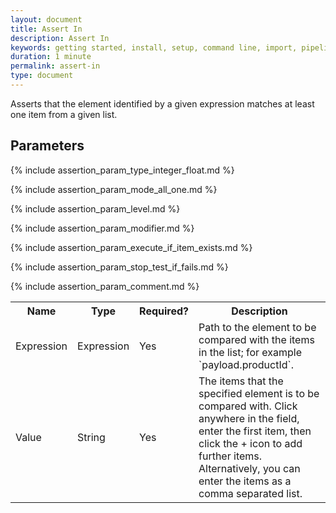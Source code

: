 ```yaml
---
layout: document
title: Assert In
description: Assert In
keywords: getting started, install, setup, command line, import, pipeline, update, samples, help
duration: 1 minute
permalink: assert-in
type: document
---
```


Asserts that the element identified by a given expression matches at least one item from a given list.

## Parameters

<table>
  <tr>
    <th> Name </th>
    <th> Type </th>
    <th> Required? </th>
    <th> Description </th>
  </tr>
  <tr>
    <td> Expression </td>
    <td> Expression </td>
    <td> Yes </td>
    <td> Path to the element to be compared with the items in the list; for example `payload.productId`. </td>
  </tr>
  <tr>
    <td> Value </td>
    <td> String </td>
    <td> Yes </td>
    <td> The items that the specified element is to be compared with. Click anywhere in the field, enter the first item, then click the + icon to add further items. Alternatively, you can enter the items as a comma separated list.</td>
  </tr>
  
  {% include assertion_param_type_integer_float.md %}
  
  {% include assertion_param_mode_all_one.md %}
  
  {% include assertion_param_level.md %}  
  
  {% include assertion_param_modifier.md %}
  
  {% include assertion_param_execute_if_item_exists.md %}
   
  {% include assertion_param_stop_test_if_fails.md %}
  
  {% include assertion_param_comment.md %}
  
</table>

